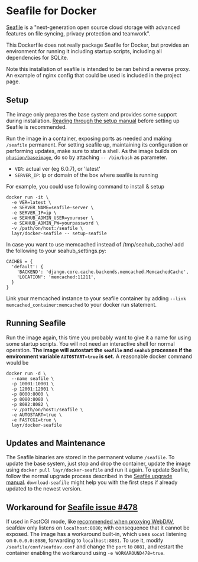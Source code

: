 # Seafile for Docker

[Seafile](http://www.seafile.com/) is a "next-generation open source cloud storage
with advanced features on file syncing, privacy protection and teamwork".

This Dockerfile does not really package Seafile for Docker, but provides an environment
for running it including startup scripts, including all dependencies for SQLite.

Note this installation of seafile is intended to be ran behind a reverse proxy.
An example of nginx config that could be used is included in the project page.

## Setup

The image only prepares the base system and provides some support during installation.
[Reading through the setup manual](https://github.com/haiwen/seafile/wiki/Download-and-setup-seafile-server)
before setting up Seafile is recommended.

Run the image in a container, exposing ports as needed and making `/seafile` permanent.
For setting seafile up, maintaining its configuration or performing updates, make
sure to start a shell. As the image builds on
[`phusion/baseimage`](https://github.com/phusion/baseimage-docker), do so by
attaching `-- /bin/bash` as parameter.

* `VER`: actual ver (eg 6.0.7), or 'latest'
* `SERVER_IP`: ip or domain of the box where seafile is running

For example, you could use following command to install & setup

    docker run -it \
      -e VER=latest \
      -e SERVER_NAME=seafile-server \
      -e SERVER_IP=ip \
      -e SEAHUB_ADMIN_USER=youruser \
      -e SEAHUB_ADMIN_PW=yourpassword \
      -v /path/on/host:/seafile \
      layr/docker-seafile -- setup-seafile

In case you want to use memcached instead of /tmp/seahub_cache/ add the following to
your seahub_settings.py:

    CACHES = {
      'default': {
        'BACKEND': 'django.core.cache.backends.memcached.MemcachedCache',
        'LOCATION': 'memcached:11211',
      }
    }

Link your memcached instance to your seafile container by adding
`--link memcached_container:memcached` to your docker run statement.

## Running Seafile

Run the image again, this time you probably want to give it a name for using some
startup scripts. You will not need an interactive shell for normal operation.
**The image will autostart the `seafile` and `seahub` processes if the environment
variable `AUTOSTART=true` is set.** A reasonable docker command would be

    docker run -d \
      --name seafile \
      -p 10001:10001 \
      -p 12001:12001 \
      -p 8000:8000 \
      -p 8080:8080 \
      -p 8082:8082 \
      -v /path/on/host:/seafile \
      -e AUTOSTART=true \
      -e FASTCGI=true \
      layr/docker-seafile

## Updates and Maintenance

The Seafile binaries are stored in the permanent volume `/seafile`. To update the
base system, just stop and drop the container, update the image using
`docker pull layr/docker-seafile` and run it again. To update Seafile, follow the normal
upgrade process described in the [Seafile upgrade manual](https://github.com/haiwen/seafile/wiki/Upgrading-Seafile-Server).
`download-seafile` might help you with the first steps if already updated to the
newest version.

## Workaround for [Seafile issue #478](https://github.com/haiwen/seafile/issues/478)

If used in FastCGI mode, like [recommended when proxying WebDAV](http://manual.seafile.com/extension/webdav.html#sample-configuration-2-with-nginxapache),
seafdav only listens on `localhost:8080`; with consequence that it cannot be exposed.
The image has a workaround built-in, which uses `socat` listening on `0.0.0.0:8080`,
forwarding to `localhost:8081`. To use it, modify `/seafile/conf/seafdav.conf` and
change the `port` to `8081`, and restart the container enabling the workaround using
`-e WORKAROUND478=true`.

